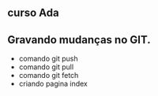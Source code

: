 ## curso Ada

## Gravando mudanças no GIT.
* comando git push
* comando git pull
* comando git fetch
* criando pagina index
